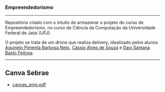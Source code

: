 ### Empreendedorismo
____
Repositório criado com o intuito de armazenar o projeto do curso de Empreendedorismo, no curso de Ciência da Computação da Universidade Federal de Jataí (UFJ).

O projeto se trata de um drone que realiza delivery, idealizado pelos alunos [Aguinelo Pimenta Barbosa Neto](https://github.com/AguineloP), [Cássio Alves de Souza](https://github.com/meninotatakae) e [Davi Santana Basto Feitosa](https://github.com/DaviFeitosa21).
____
## Canva Sebrae
  * [canvas_emp.pdf](https://github.com/user-attachments/files/15818516/canvas_emp.pdf)
